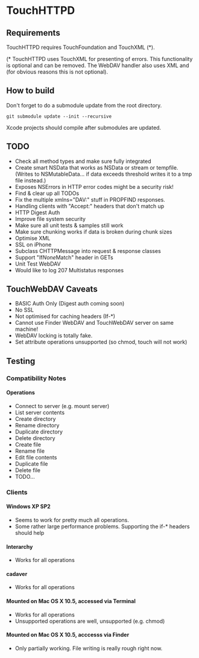 # TouchHTTPD

## Requirements

TouchHTTPD requires TouchFoundation and TouchXML (*).

(* TouchHTTPD uses TouchXML for presenting of errors. This functionality is optional and can be removed. The WebDAV handler also uses XML and (for obvious reasons this is not optional).

## How to build

Don't forget to do a submodule update from the root directory.

    git submodule update --init --recursive

Xcode projects should compile after submodules are updated.

## TODO

* Check all method types and make sure fully integrated
* Create smart NSData that works as NSData or stream or tempfile. (Writes to NSMutableData… if data exceeds threshold writes it to a tmp file instead.)
* Exposes NSErrors in HTTP error codes might be a security risk!
* Find & clear up all TODOs
* Fix the multiple xmlns="DAV:" stuff in PROPFIND responses.
* Handling clients with "Accept:" headers that don't match up
* HTTP Digest Auth
* Improve file system security
* Make sure all unit tests & samples still work
* Make sure chunking works if data is broken during chunk sizes
* Optimise XML
* SSL on iPhone
* Subclass CHTTPMessage into request & response classes
* Support "If*None*Match" header in GETs
* Unit Test WebDAV
* Would like to log 207 Multistatus responses

## TouchWebDAV Caveats

* BASIC Auth Only (Digest auth coming soon)
* No SSL
* Not optimised for caching headers (If-*)
* Cannot use Finder WebDAV and TouchWebDAV server on same machine!
* WebDAV locking is totally fake.
* Set attribute operations unsupported (so chmod, touch will not work)


## Testing

### Compatibility Notes

#### Operations

* Connect to server (e.g. mount server)
* List server contents
* Create directory
* Rename directory
* Duplicate directory
* Delete directory
* Create file
* Rename file
* Edit file contents
* Duplicate file
* Delete file
* TODO...

### Clients

#### Windows XP SP2

* Seems to work for pretty much all operations.
* Some rather large performance problems. Supporting the if-* headers should help

#### Interarchy

* Works for all operations

#### cadaver

* Works for all operations

#### Mounted on Mac OS X 10.5, accessed via Terminal

* Works for all operations
* Unsupported operations are well, unsupported (e.g. chmod)

#### Mounted on Mac OS X 10.5, acccesss via Finder

* Only partially working. File writing is really rough right now.
